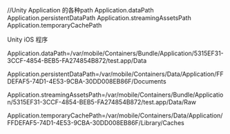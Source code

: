 //Unity Application 的各种path
Application.dataPath
Application.persistentDataPath
Application.streamingAssetsPath
Application.temporaryCachePath

Unity iOS 程序

Application.dataPath=/var/mobile/Containers/Bundle/Application/5315EF31-3CCF-4854-BEB5-FA274854B872/test.app/Data

Application.persistentDataPath=/var/mobile/Containers/Data/Application/FFDEFAF5-74D1-4E53-9CBA-30DD008EB86F/Documents

Application.streamingAssetsPath=/var/mobile/Containers/Bundle/Application/5315EF31-3CCF-4854-BEB5-FA274854B872/test.app/Data/Raw

Application.temporaryCachePath=/var/mobile/Containers/Data/Application/FFDEFAF5-74D1-4E53-9CBA-30DD008EB86F/Library/Caches

